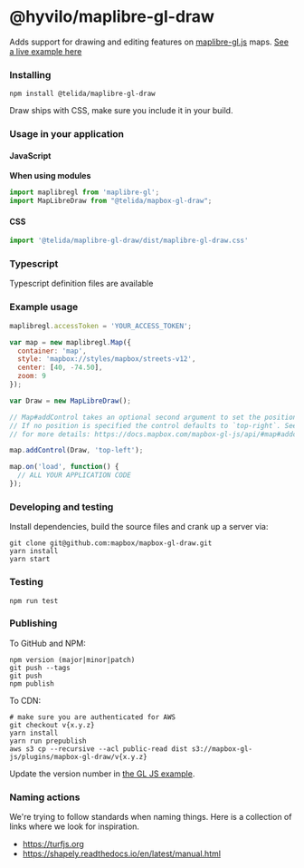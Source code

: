 # @hyvilo/maplibre-gl-draw


Adds support for drawing and editing features on [maplibre-gl.js](https://maplibre.org/projects/maplibre-gl-js/) maps. [See a live example here](https://maplibre.org/maplibre-gl-js-docs/example/mapbox-gl-draw/)


### Installing

```
npm install @telida/maplibre-gl-draw
```

Draw ships with CSS, make sure you include it in your build.

### Usage in your application

#### JavaScript

**When using modules**

```js
import maplibregl from 'maplibre-gl';
import MapLibreDraw from "@telida/mapbox-gl-draw";
```

#### CSS

 ```js
import '@telida/maplibre-gl-draw/dist/maplibre-gl-draw.css'
 ```

### Typescript

Typescript definition files are available

### Example usage

```js
maplibregl.accessToken = 'YOUR_ACCESS_TOKEN';

var map = new maplibregl.Map({
  container: 'map',
  style: 'mapbox://styles/mapbox/streets-v12',
  center: [40, -74.50],
  zoom: 9
});

var Draw = new MapLibreDraw();

// Map#addControl takes an optional second argument to set the position of the control.
// If no position is specified the control defaults to `top-right`. See the docs
// for more details: https://docs.mapbox.com/mapbox-gl-js/api/#map#addcontrol

map.addControl(Draw, 'top-left');

map.on('load', function() {
  // ALL YOUR APPLICATION CODE
});
```


### Developing and testing

Install dependencies, build the source files and crank up a server via:

```
git clone git@github.com:mapbox/mapbox-gl-draw.git
yarn install
yarn start
```

### Testing

```
npm run test
```

### Publishing

To GitHub and NPM:

```
npm version (major|minor|patch)
git push --tags
git push
npm publish
```

To CDN:

```
# make sure you are authenticated for AWS
git checkout v{x.y.z}
yarn install
yarn run prepublish
aws s3 cp --recursive --acl public-read dist s3://mapbox-gl-js/plugins/mapbox-gl-draw/v{x.y.z}
```

Update the version number in [the GL JS example](https://github.com/mapbox/mapbox-gl-js/blob/publisher-production/docs/pages/example/mapbox-gl-draw.html).

### Naming actions

We're trying to follow standards when naming things. Here is a collection of links where we look for inspiration.

- https://turfjs.org
- https://shapely.readthedocs.io/en/latest/manual.html
